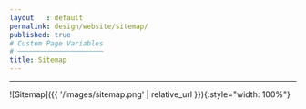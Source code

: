 ```yaml
---
layout   : default
permalink: design/website/sitemap/
published: true
# Custom Page Variables
# ─────────────────────
title: Sitemap
---
```


___ 

![Sitemap]({{ '/images/sitemap.png' | relative_url }}){:style="width: 100%"}